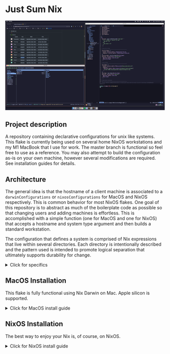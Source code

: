 # Just Sum Nix

![macos_preview](/assets/macos_preview.png?raw=true "Preview of MacOS")

## Project description

A repository containing declarative configurations for unix like systems. This flake is 
currently being used on several home NixOS workstations and my M1 MacBook that I use for
work. The master branch is functional so feel free to use as a reference. You may also
attempt to build the configuration as-is on your own machine, however several 
modifications are required. See installation guides for details.

## Architecture

The general idea is that the hostname of a client machine is associated to a 
`darwinConfigurations` or `nixosConfigurations` for MacOS and NixOS respectively. This 
is common behavior for most NixOS flakes. One goal of this repository is to abstract
as much of the boilerplate code as possible so that changing users and adding machines
is effortless. This is accomplished with a simple function (one for MacOS and one for
NixOS) that accepts a hostname and system type argument and then builds a standard 
workstation.

The configuration that defines a system is comprised of Nix expressions that live 
within several directories. Each directory is intentionally described and the pattern
used is intended to promote logical separation that ultimately supports durability
for change.

<details>
  <summary>Click for specifics</summary>

  ### Preferences

  If you are not me and you are trying this environment on your own machine, you will 
  need to edit the preferences in `preferences/default.nix`. This file provides options
  for your user name, timezone, localization, etc. 

  These options can be altered without consequence. That is, if you change these values,
  then the build will adapt itself without requiring other changes. The only exception to
  this rule is the `nixos-version` option. If this value is changed, the input(s) on 
  `flake.nix` will also need to be updated.

  #### Themes

  Take special note of the `theme` option. Currently, "gruvbox" and "catppuccin" are
  the only supported themes. Depending on the value selected, the color schemes of
  alacritty, neovim, and several other applications will be changed to match the value.

  ### Configurations 

  Configurations are abstracted from `configuration.nix` files. These
  expressions are common for all workstations and do not differ between hosts.
  For example, configurations include system installed packages such as git,
  zsh, and btop. Packages here are not user specific and should not require
  home-manager. 

  Note that in NixOS systems, expressions in the `configurations` directory will also
  define things such as system services and firewall settings.

  ### Homes 

  Homes are user specific configurations. This is where home-manager is implemented and
  it is where most user interfaced programs are defined. The nix expressions within the
  `homes` directory will, for example, include shell aliases, a customized `gnome`
  installation, and Neovim configurations. In other words, expressions with the `homes`
  directory are responsible for installing user specific modules.

  ### Hosts

  Expressions within the `hosts` directory are specific to a machine and the hardware on
  that machine. Host expressions are responsible for driver settings, boot configurations,
  and other hardware enablement. The `hosts` directory will contain a subdirectory for
  each NixOS host machine using this flake.

  Host configurations are only applicable to NixOS installations as MacOS is not able to
  be as awesomely configured as a linux machine.

</details>

## MacOS Installation

This flake is fully functional using Nix Darwin on Mac. Apple silicon is supported.

<details>
  <summary>Click for MacOS install guide</summary>

  ### Setup MacOS for Nix Darwin

  #### Nix

  Install Nix from the shell script on [nixos.org](https://nixos.org/download.html#nix-install-macos).
  Next add a config file under `~/.config/nix/nix.conf`. Within the configuration file,
  add the following:

  ```config
  experimental-features = nix-command flakes
  ```

  #### Nix Darwin

  Install nix darwin from the instructions on their [github page](https://github.com/LnL7/nix-darwin).
  The install script should be run from your home directory.  It is not necessary to add 
  anything to the Nix channels.

  #### Disable SIP

  The MacOS install uses [Yabai](https://github.com/koekeishiya/yabai) and SKHD. This
  requires SIP to be disabled. Follow the instructions on the [yabai wiki](https://github.com/koekeishiya/yabai/wiki/Disabling-System-Integrity-Protection).

  ### Edit the flake for MacOS 

  Clone this repository into `~/.nixpkgs`. Then modify `flake.nix` by adding a line in the
  set referenced below as described in the comment.

  ```nix
  {
    # Add or change systems here following the pattern below
    #   <hostname> = mkDarwinWorkstation <hostname> <system type>;
    sum-rock-wrk = mkDarwinWorkstation "sum-rock-wrk" "aarch64-darwin";
  }
  ```

  #### Special note for those of you who are not me!

  If you are not me, the author of this repository, you will want to change the values in
  `preferences/default.nix` so that you use your own username and localization settings.

  ### Rebuild Nix Darwin

  Run the following (I don't think the first one is necessary.):

  ```shell~
  # This first command may not be necessary
  $ nix build ~/.nixpkgs\#darwinConfigurations."$HOST".system
  # The flake must be run manually the first time.
  $ ~/result/sw/bin/darwin-rebuild switch --flake ~/.nixpkgs#
  ```

  After a restart, you should be able to run `darwin-rebuild switch --flake ~/.nixpkgs#`
  to rebuild the system going forward.

</details>

## NixOS Installation

The best way to enjoy your Nix is, of course, on NixOS.

<details>
  <summary>Click for NixOS install guide</summary>

  ### Setup New NixOS Install

  It is recommended that you start from a graphical installation of the current NixOS
  release. This isn't required, but it can make your life easier. Once the basic install
  processes is completed head to `/etc/nixos/configuration.nix`. Add the following lines
  to this initial configuration.

  ```nix
  {
    networking.hostname = "my-hostname-here";
    nixpkgs.config.allowUnfree = true;
    nix.settings.experimental-features = [ "nix-command" "flakes" ];
  }
  ```

  Make sure that both `git` and `vim` are installed too. Don't worry about making this
  configuration beautiful because it is going to become irrelevant once the flake is in 
  place.

  After the edits are made, rebuild your system from the `configuration.nix` file by
  running:

  ```shell
  $ sudo nixos-rebuild switch
  ```

  > NOTE: You'll also need to reboot to have the new hostname take effect

  ### Edit the flake for NixOS

  Clone this repository into `~/.nixpkgs`. Then run the following:

  ```shell
  mkdir ~/.nixpkgs/hosts/$HOST
  sudo cp /etc/nixos/configuration.nix ~/.nixpkgs/hosts/$HOST/default.nix
  sudo cp /etc/nixos/hardware-configuration.nix ~/.nixpkgs/hosts/$HOST/hardware-configuration.nix
  sudo chown $USER:users -R ~/.nixpkgs/hosts/$HOST
  ```

  Modify `flake.nix` by adding a line in the set referenced below as described in the
  comment.

  ```nix
  {
    # Add or change systems here following the pattern below
    #   <hostname> = mkNixOSWorkstation <hostname> <system type>;
    xps = mkNixOSWorkstation "xps" "x86_64-linux";
  }
  ```

  Next, edit `./hosts/$HOST/default.nix` to only include things that are specific to
  this new device. If you look at what is included in `./configurations/nixos.nix` you will 
  get an idea of what can be removed. Check the other system `default.nix` files within
  the `hosts` directory for additional reference.

  You should only require configurations for your bootloader, keyfile path (if your
  drive is encrypted), swap partitions, and your hostname. Note the nvidia
  configurations available in `hosts/common` can be imported if necessary.

  > Note: leave your hardware-configuration.nix alone

  #### Special note for those of you who are not me!

  If you are not me, the author of this repository, you will want to change the values in
  `preferences/default.nix` so that you use your own username and localization settings.

  ### Rebuild NixOS

  If you've just made changes to the flake, you need to commit those changes for Nix to
  find them. Commit the changes and build your system from the flake.

  ```shell
  cd ~/.nixpkgs
  git add . && git commit -m "a pithy message"
  sudo nixos-rebuild boot --flake ~/.nixpkgs#
  ```

  Restart your system and behold your new machine.

</details>
